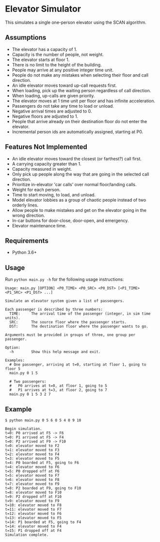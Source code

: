 Elevator Simulator
==================
This simulates a single one-person elevator using the SCAN algorithm.

Assumptions
-----------
- The elevator has a capacity of 1.
- Capacity is the number of people, not weight.
- The elevator starts at floor 1.
- There is no limit to the height of the building.
- People may arrive at any positive integer time unit.
- People do not make any mistakes when selecting their floor and call direction.
- An idle elevator moves toward up-call requests first.
- When loading, pick up the waiting person regardless of call direction.
- When loading, up-calls are given priority.
- The elevator moves at 1 time unit per floor and has infinite acceleration.
- Passengers do not take any time to load or unload.
- Negative arrival times are adjusted to 0.
- Negative floors are adjusted to 1.
- People that arrive already on their destination floor do not enter the elevator.
- Incremental person ids are automatically assigned, starting at P0.

Features Not Implemented
------------------------
- An idle elevator moves toward the closest (or farthest?) call first.
- A carrying capacity greater than 1.
- Capacity measured in weight.
- Only pick up people along the way that are going in the selected call direction.
- Prioritize in-elevator 'car calls' over normal floor/landing calls.
- Weight for each person.
- Time to start moving, to load, and unload.
- Model elevator lobbies as a group of chaotic people instead of two orderly lines.
- Allow people to make mistakes and get on the elevator going in the wrong direction.
- In-car buttons for door-close, door-open, and emergency.
- Elevator maintenance time.

Requirements
------------
- Python 3.6+

Usage
-----
Run `python main.py -h` for the following usage instructions:

```
Usage: main.py [OPTION] <P0_TIME> <P0_SRC> <P0_DST> [<P1_TIME> <P1_SRC> <P1_DST> ...]

Simulate an elevator system given a list of passengers.

Each passenger is described by three numbers:
  TIME:     The arrival time of the passenger (integer, in sim time units).
  SRC:      The source floor where the passenger starts.
  DST:      The destination floor where the passenger wants to go.

Arguments must be provided in groups of three, one group per passenger.

Option:
  -h        Show this help message and exit.

Examples:
  # One passenger, arriving at t=0, starting at floor 1, going to floor 5
  main.py 0 1 5

  # Two passengers:
  #   P0 arrives at t=0, at floor 1, going to 5
  #   P1 arrives at t=3, at floor 2, going to 7
  main.py 0 1 5 3 2 7
```

Example
-------
```
$ python main.py 0 5 6 0 5 4 0 9 10

Begin simulation.
t=0: P0 arrived at F5 -> F6
t=0: P1 arrived at F5 -> F4
t=0: P2 arrived at F9 -> F10
t=0: elevator moved to F2
t=1: elevator moved to F3
t=2: elevator moved to F4
t=3: elevator moved to F5
t=4: P0 boarded at F5, going to F6
t=4: elevator moved to F6
t=5: P0 dropped off at F6
t=5: elevator moved to F7
t=6: elevator moved to F8
t=7: elevator moved to F9
t=8: P2 boarded at F9, going to F10
t=8: elevator moved to F10
t=9: P2 dropped off at F10
t=9: elevator moved to F9
t=10: elevator moved to F8
t=11: elevator moved to F7
t=12: elevator moved to F6
t=13: elevator moved to F5
t=14: P1 boarded at F5, going to F4
t=14: elevator moved to F4
t=15: P1 dropped off at F4
Simulation complete.
```
